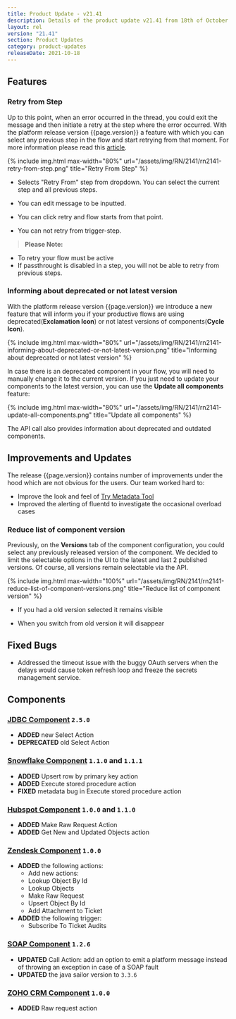 ```yaml
---
title: Product Update - v21.41
description: Details of the product update v21.41 from 18th of October 2021.
layout: rel
version: "21.41"
section: Product Updates
category: product-updates
releaseDate: 2021-10-18
---
```


## Features

### Retry from Step

Up to this point, when an error occurred in the thread, you could exit the message and then initiate a retry at the step where the error occurred. With the platform release version {{page.version}} a feature with which you can select any previous step in the flow and start retrying from that moment. For more information please read this [article](/developers/error-retry).

{% include img.html max-width="80%" url="/assets/img/RN/2141/rn2141-retry-from-step.png" title="Retry From Step" %}

* Selects "Retry From" step from dropdown. You can select the current step and all previous steps.

* You can edit message to be inputted.

* You can click retry and flow starts from that point.

* You can not retry from trigger-step.

> **Please Note:**
* To retry your flow must be active
* If passthrought is disabled in a step, you will not be able to retry from previous steps.

### Informing about deprecated or not latest version

With the platform release version {{page.version}} we introduce a new feature that will inform you if your productive flows are using deprecated(**Exclamation Icon**) or not latest versions of components(**Cycle Icon**).

{% include img.html max-width="80%" url="/assets/img/RN/2141/rn2141-informing-about-deprecated-or-not-latest-version.png" title="Informing about deprecated or not latest version" %}

In case there is an deprecated component in your flow, you will need to manually change it to the current version. If you just need to update your components to the latest version, you can use the **Update all components** feature:

{% include img.html max-width="80%" url="/assets/img/RN/2141/rn2141-update-all-components.png" title="Update all components" %}

The API call also provides information about deprecated and outdated components.

## Improvements and Updates

The release {{page.version}} contains number of improvements under the hood which
are not obvious for the users. Our team worked hard to:

* Improve the look and feel of [Try Metadata Tool](\developers\try-metadata)
* Improved the alerting of fluentd to investigate the occasional overload cases

### Reduce list of component version

Previously, on the **Versions** tab of the component configuration, you could select any previously released version of the component. We decided to limit the selectable options in the UI to the latest and last 2 published versions. Of course, all versions remain selectable via the API.

{% include img.html max-width="100%" url="/assets/img/RN/2141/rn2141-reduce-list-of-component-versions.png" title="Reduce list of component version" %}

* If you had a old version selected it remains visible

* When you switch from old version it will disappear

## Fixed Bugs

* Addressed the timeout issue with the buggy OAuth servers when the delays would cause token refresh loop and freeze the secrets management service.

## Components

### [JDBC Component](/components/jdbc/) `2.5.0`

*   **ADDED** new Select Action
*   **DEPRECATED** old Select Action

### [Snowflake Component](/components/snowflake/) `1.1.0` and `1.1.1`

*   **ADDED** Upsert row by primary key action
*   **ADDED** Execute stored procedure action
*   **FIXED** metadata bug in Execute stored procedure action

### [Hubspot Component](/components/hubspot/) `1.0.0` and `1.1.0`

*   **ADDED** Make Raw Request Action
*   **ADDED** Get New and Updated Objects action

### [Zendesk Component](/components/zendesk/) `1.0.0`

*   **ADDED** the following actions:
    *   Add new actions:
    *   Lookup Object By Id
    *   Lookup Objects
    *   Make Raw Request
    *   Upsert Object By Id
    *   Add Attachment to Ticket
*   **ADDED** the following trigger:
    *   Subscribe To Ticket Audits

### [SOAP Component](/components/soap/) `1.2.6`

*   **UPDATED** Call Action: add an option to emit a platform message instead of throwing an exception in case of a SOAP fault
*   **UPDATED** the java sailor version to `3.3.6`

### [ZOHO CRM Component](/components/zoho-crm/) `1.0.0`

*   **ADDED** Raw request action
